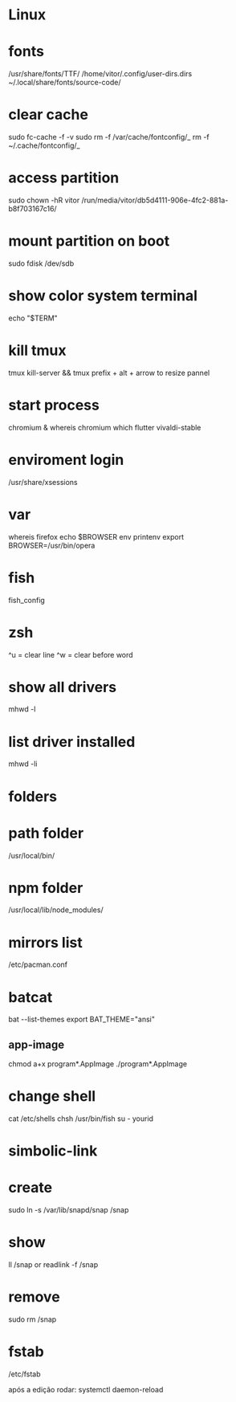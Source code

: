 # Linux

# fonts
/usr/share/fonts/TTF/
/home/vitor/.config/user-dirs.dirs
~/.local/share/fonts/source-code/

# clear cache
sudo fc-cache -f -v
sudo rm -f /var/cache/fontconfig/_
rm -f ~/.cache/fontconfig/_

# access partition
sudo chown -hR vitor /run/media/vitor/db5d4111-906e-4fc2-881a-b8f703167c16/

# mount partition on boot
sudo fdisk /dev/sdb

# show color system terminal
echo "$TERM"

# kill tmux
tmux kill-server && tmux
prefix + alt + arrow to resize pannel

# start process
chromium &
whereis chromium
which flutter
vivaldi-stable

# enviroment login
/usr/share/xsessions

# var
whereis firefox
echo $BROWSER
env
printenv
export BROWSER=/usr/bin/opera

# fish
fish_config

# zsh
^u = clear line
^w = clear before word

# show all drivers
mhwd -l

# list driver installed
mhwd -li

# folders

# path folder
/usr/local/bin/

# npm folder
/usr/local/lib/node_modules/

# mirrors list
/etc/pacman.conf

# batcat
bat --list-themes
export BAT_THEME="ansi"

## app-image
chmod a+x program*.AppImage
./program*.AppImage

# change shell
cat /etc/shells
chsh
/usr/bin/fish
su - yourid

# simbolic-link
# create
sudo ln -s /var/lib/snapd/snap /snap

# show
ll /snap or readlink -f /snap

# remove
sudo rm /snap

# fstab
/etc/fstab

após a edição rodar: systemctl daemon-reload
